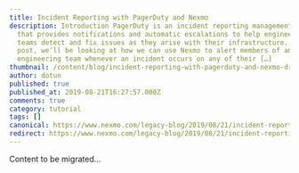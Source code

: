 ```yaml
---
title: Incident Reporting with PagerDuty and Nexmo
description: Introduction PagerDuty is an incident reporting management system
  that provides notifications and automatic escalations to help engineering
  teams detect and fix issues as they arise with their infrastructure. In this
  post, we’ll be looking at how we can use Nexmo to alert members of an
  engineering team whenever an incident occurs on any of their […]
thumbnail: /content/blog/incident-reporting-with-pagerduty-and-nexmo-dr/Incident-Reporting_1200x600.jpg
author: dotun
published: true
published_at: 2019-08-21T16:27:57.000Z
comments: true
category: tutorial
tags: []
canonical: https://www.nexmo.com/legacy-blog/2019/08/21/incident-reporting-with-pagerduty-and-nexmo-dr
redirect: https://www.nexmo.com/legacy-blog/2019/08/21/incident-reporting-with-pagerduty-and-nexmo-dr
---
```


Content to be migrated...
